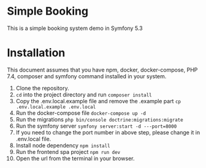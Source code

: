 # Simple Booking

This is a simple booking system demo in Symfony 5.3

# Installation

This document assumes that you have npm, docker, docker-compose, PHP 7.4, composer and symfony command installed in your system.

1. Clone the repository.
2. ```cd``` into the project directory and run ```composer install```
3. Copy the .env.local.example file and remove the .example part ```cp .env.local.example .env.local```
4. Run the docker-compose file ```docker-compose up -d```
5. Run the migrations ```php bin/console doctrine:migrations:migrate```
6. Run the symfony server ```symfony server:start -d ---port=8000```
7. If you need to change the port number in above step, please change it in .env.local file.
8. Install node dependency ```npm install```
9. Run the frontend spa project ```npm run dev```
10. Open the url from the terminal in your browser.